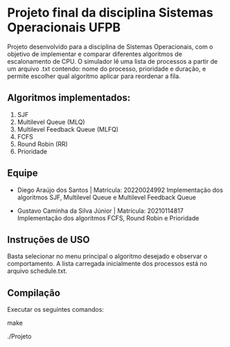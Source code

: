 # Projeto final da disciplina Sistemas Operacionais UFPB

Projeto desenvolvido para a disciplina de Sistemas Operacionais, com o objetivo de implementar e comparar diferentes algoritmos de escalonamento de CPU.
O simulador lê uma lista de processos a partir de um arquivo .txt contendo: nome do processo, prioridade e duração, e permite escolher qual algoritmo aplicar para reordenar a fila.

## Algoritmos implementados:

1. SJF
2. Multilevel Queue (MLQ)
3. Multilevel Feedback Queue (MLFQ)
4. FCFS
5. Round Robin (RR)
6. Prioridade

## Equipe
- Diego Araújo dos Santos | Matrícula: 20220024992
  Implementação dos algoritmos SJF, Multilevel Queue e Multilevel Feedback Queue

- Gustavo Caminha da Silva Júnior | Matrícula: 20210114817
  Implementação dos algoritmos FCFS, Round Robin e Prioridade

## Instruções de USO

 Basta selecionar no menu principal o algoritmo desejado e observar o comportamento. A lista carregada inicialmente dos processos está no arquivo schedule.txt.
  
## Compilação
Executar os seguintes comandos:
 
  make
  
  ./Projeto

